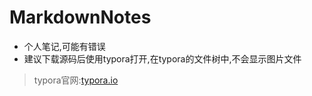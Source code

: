 # MarkdownNotes
+ 个人笔记,可能有错误
+ 建议下载源码后使用typora打开,在typora的文件树中,不会显示图片文件

>   typora官网:[typora.io](typora.io)



